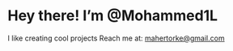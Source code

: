 # Hey there! I’m @Mohammed1L   

I like creating cool projects
Reach me at: mahertorke@gmail.com

<!---  
Mohammed1L/Mohammed1L is a ✨ special ✨ repository because its `README.md` (this file) appears on your GitHub profile.  
You can click the Preview link to take a look at your changes.  
--->
